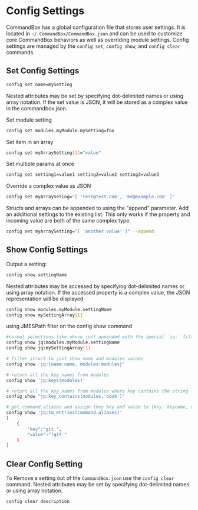 # Config Settings

CommandBox has a global configuration file that stores user settings. It is located in `~/.CommandBox/CommandBox.json` and can be used to customize core CommandBox behaviors as well as overriding module settings. Config settings are managed by the `config set`, `config show`, and `config clear` commands.

## Set Config Settings

```bash
config set name=mySetting
```

Nested attributes may be set by specifying dot-delimited names or using array notation. If the set value is JSON, it will be stored as a complex value in the commandbox.json.

Set module setting

```bash
config set modules.myModule.mySetting=foo
```

Set item in an array

```bash
config set myArraySetting[1]="value"
```

Set multiple params at once

```bash
config set setting1=value1 setting2=value2 setting3=value3
```

Override a complex value as JSON

```bash
config set myArraySeting="[ 'test@test.com', 'me@example.com' ]"
```

Structs and arrays can be appended to using the "append" parameter. Add an additional settings to the existing list. This only works if the property and incoming value are both of the same complex type.

```bash
config set myArraySetting="[ 'another value' ]" --append
```

## Show Config Settings

Output a setting:

```bash
config show settingName
```

Nested attributes may be accessed by specifying dot-delimited names or using array notation. If the accessed property is a complex value, the JSON representation will be displayed

```bash
config show modules.myModule.settingName
config show mySettingArray[1]
```

using JMESPath filter on the config show command
```bash
#normal selections like above just appended with the special `jq:` filter key
config show jq:modules.myModule.settingName
config show jq:mySettingArray[1]

# filter struct to just show name and modules values
config show 'jq:{name:name, modules:modules}'

# return all the key names from modules
config show 'jq:keys(modules)' 

# return all the key names from modules where key contains the string 'book'
config show "jq:key_contains(modules,'book')"

# get command aliases and assign they key and value to {key: keyname, value: value}
config show 'jq:to_entries(command.aliases)'
[
    {
        "key":"git ",
        "value":"!git "
    }
]
```


## Clear Config Setting

To Remove a setting out of the `CommandBox.json` use the `config clear` command. Nested attributes may be set by specifying dot-delimited names or using array notation.

```bash
config clear description
```

